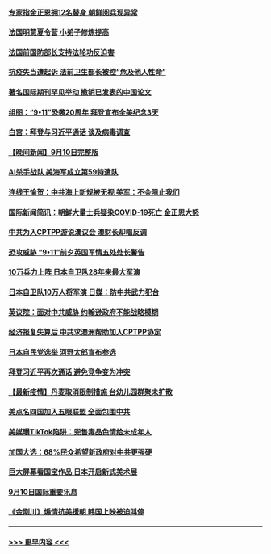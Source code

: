 #### [专家指金正恩拥12名替身 朝鲜阅兵现异常](../pages/prog202/a103213870.md?t=09112050) 
#### [法国明慧夏令营 小弟子修炼提高](../pages/prog202/a103213815.md?t=09112050) 
#### [法国前国防部长支持法轮功反迫害](../pages/prog202/a103213809.md?t=09112050) 
#### [抗疫失当遭起诉 法前卫生部长被控“危及他人性命”](../pages/prog202/a103213779.md?t=09112050) 
#### [著名国际期刊罕见举动 撤销已发表的中国论文](../pages/prog202/a103213667.md?t=09112050) 
#### [组图：“9•11”恐袭20周年 拜登宣布全美纪念3天](../pages/prog202/a103213610.md?t=09112050) 
#### [白宫：拜登与习近平通话 谈及病毒调查](../pages/prog202/a103213594.md?t=09112050) 
#### [【晚间新闻】9月10日完整版](../pages/prog202/a103213528.md?t=09112050) 
#### [AI杀手战队 美海军成立第59特遣队](../pages/prog202/a103213320.md?t=09112050) 
#### [连线王愉贺：中共海上新规被无视 美军：不会阻止我们](../pages/prog202/a103212533.md?t=09112050) 
#### [国际新闻简讯：朝鲜大量士兵疑染COVID-19死亡 金正恩大怒](../pages/prog202/a103212320.md?t=09112050) 
#### [中共为入CPTPP游说澳议会 澳财长却唱反调](../pages/prog202/a103213333.md?t=09112050) 
#### [恐攻威胁 “9•11”前夕英国军情五处处长警告](../pages/prog202/a103213342.md?t=09112050) 
#### [10万兵力上阵 日本自卫队28年来最大军演](../pages/prog202/a103213310.md?t=09112050) 
#### [日本自卫队10万人将军演 日媒：防中共武力犯台](../pages/prog202/a103212230.md?t=09112050) 
#### [英议院：面对中共威胁 约翰逊政府不能战略模糊](../pages/prog202/a103213099.md?t=09112050) 
#### [经济报复失算后 中共求澳洲帮助加入CPTPP协定](../pages/prog202/a103213027.md?t=09112050) 
#### [日本自民党选举 河野太郎宣布参选](../pages/prog202/a103213167.md?t=09112050) 
#### [拜登习近平再次通话 避免竞争变为冲突](../pages/prog202/a103213166.md?t=09112050) 
#### [【最新疫情】丹麦取消限制措施 台幼儿园群聚未扩散](../pages/prog202/a103213106.md?t=09112050) 
#### [美点名四国加入五眼联盟 全面包围中共](../pages/prog202/a103211360.md?t=09112050) 
#### [美媒曝TikTok陷阱：兜售毒品色情给未成年人](../pages/prog202/a103212923.md?t=09112050) 
#### [加国大选：68%民众希望新政府对中共更强硬](../pages/prog202/a103212900.md?t=09112050) 
#### [巨大屏幕看国宝作品 日本开启新式美术展](../pages/prog202/a103212897.md?t=09112050) 
#### [9月10日国际重要讯息](../pages/prog202/a103212887.md?t=09112050) 
#### [《金刚川》煽情抗美援朝 韩国上映被迫叫停](../pages/prog202/a103212838.md?t=09112050) 

----
#### [ >>> 更早内容 <<< ](../indexes/prog202-earlier.md)
